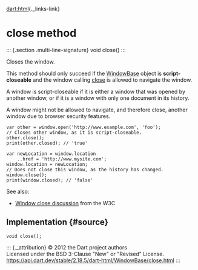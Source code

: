 [dart:html](../../dart-html/dart-html-library){._links-link}

close method
============

::: {.section .multi-line-signature}
void close()
:::

Closes the window.

This method should only succeed if the [WindowBase](../windowbase-class)
object is **script-closeable** and the window calling [close](close) is
allowed to navigate the window.

A window is script-closeable if it is either a window that was opened by
another window, or if it is a window with only one document in its
history.

A window might not be allowed to navigate, and therefore close, another
window due to browser security features.

``` {.language-dart data-language="dart"}
var other = window.open('http://www.example.com', 'foo');
// Closes other window, as it is script-closeable.
other.close();
print(other.closed); // 'true'

var newLocation = window.location
    ..href = 'http://www.mysite.com';
window.location = newLocation;
// Does not close this window, as the history has changed.
window.close();
print(window.closed); // 'false'
```

See also:

-   [Window close
    discussion](http://www.w3.org/TR/html5/browsers.html#dom-window-close)
    from the W3C

Implementation {#source}
--------------

``` {.language-dart data-language="dart"}
void close();
```

::: {._attribution}
© 2012 the Dart project authors\
Licensed under the BSD 3-Clause \"New\" or \"Revised\" License.\
<https://api.dart.dev/stable/2.18.5/dart-html/WindowBase/close.html>
:::
